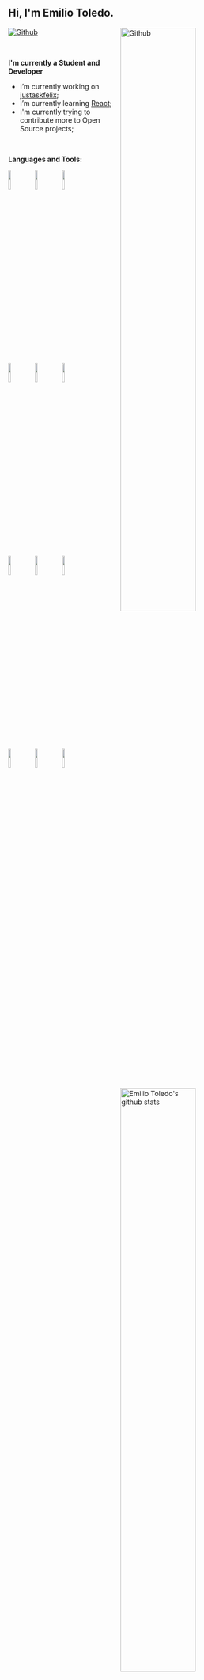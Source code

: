 ## Hi, I'm Emilio Toledo. 

[![Github](https://img.shields.io/badge/-Github-000?style=flat&logo=Github&logoColor=white)](https://github.com/emitoledo)
<img width="55%" align="right" alt="Github" src="https://raw.githubusercontent.com/onimur/.github/master/.resources/git-header.svg" />

<br />

**I'm currently a Student and Developer**

- I’m currently working on [justaskfelix](https://justaskfelix.com/);
- I’m currently learning [React](https://reactjs.org/);
- I'm currently trying to contribute more to Open Source projects;

<br />

**Languages and Tools:** 

<img width="55%" align="right" alt="Emilio Toledo's github stats" src="https://github-readme-stats.vercel.app/api?username=emitoledo&show_icons=true&hide_border=true" />

<code><img width="10%" src="https://www.vectorlogo.zone/logos/typescriptlang/typescriptlang-ar21.svg"></code>
<code><img width="10%" src="https://www.vectorlogo.zone/logos/javascript/javascript-ar21.svg"></code>
<code><img width="10%" src="https://www.vectorlogo.zone/logos/nodejs/nodejs-ar21.svg"></code>
<br />
<code><img width="10%" src="https://www.vectorlogo.zone/logos/reactjs/reactjs-ar21.svg"></code>
<code><img width="10%" src="https://www.vectorlogo.zone/logos/expressjs/expressjs-ar21.svg"></code>
<code><img width="10%" src="https://www.vectorlogo.zone/logos/python/python-ar21.svg"></code>
<br />
<code><img width="10%" src="https://www.vectorlogo.zone/logos/mongodb/mongodb-ar21.svg"></code>
<code><img width="10%" src="https://www.vectorlogo.zone/logos/git-scm/git-scm-ar21.svg"></code>
<code><img width="10%" src="https://www.vectorlogo.zone/logos/github/github-ar21.svg"></code>
<br />
<code><img width="10%" src="https://www.vectorlogo.zone/logos/twilio/twilio-ar21.svg"></code>
<code><img width="10%" src="https://www.vectorlogo.zone/logos/nginx/nginx-ar21.svg"></code>
<code><img width="10%" src="https://www.vectorlogo.zone/logos/linux/linux-ar21.svg"></code>
